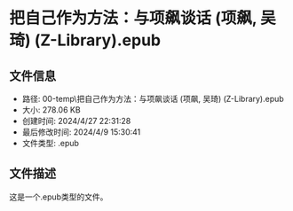 ﻿# 把自己作为方法：与项飙谈话 (项飙, 吴琦) (Z-Library).epub

## 文件信息
- 路径: 00-temp\把自己作为方法：与项飙谈话 (项飙, 吴琦) (Z-Library).epub
- 大小: 278.06 KB
- 创建时间: 2024/4/27 22:31:28
- 最后修改时间: 2024/4/9 15:30:41
- 文件类型: .epub

## 文件描述
这是一个.epub类型的文件。

